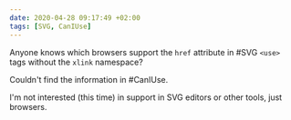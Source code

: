 ```yaml
---
date: 2020-04-28 09:17:49 +02:00
tags: [SVG, CanIUse]
---
```


Anyone knows which browsers support the `href` attribute in #SVG `<use>` tags without the `xlink` namespace?

Couldn't find the information in #CanIUse.

I'm not interested (this time) in support in SVG editors or other tools, just browsers.
